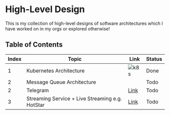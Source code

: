 # High-Level Design

This is my collection of high-level designs of software architectures which I have worked on in my orgs or explored otherwise!

## Table of Contents

| Index | Topic                                  | Link                     | Status       |
|-------|----------------------------------------|--------------------------|--------------|
| 1     | Kubernetes Architecture                | ![k8s](https://github.com/ishan-backend/HLD/raw/main/k8s.png)    | Done         |
| 2     | Message Queue Architecture             |     | Todo         |
| 2     | Telegram        | [Link](#scalability-and-load-balancing)         | Todo |
| 3     | Streaming Service + Live Streaming e.g. HotStar| [Link]()         | Todo |
